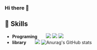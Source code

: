 ### Hi there 👋

<!--
**dygmm4288/dygmm4288** is a ✨ _special_ ✨ repository because its `README.md` (this file) appears on your GitHub profile.

Here are some ideas to get you started:

- 🔭 I’m currently working on ...
- 🌱 I’m currently learning ...
- 👯 I’m looking to collaborate on ...
- 🤔 I’m looking for help with ...
- 💬 Ask me about ...
- 📫 How to reach me: ...
- 😄 Pronouns: ...
- ⚡ Fun fact: ...
-->
## 📕 Skills
- **Programing**  <img src="https://img.shields.io/badge/html5-E34F26?style=for-the-badge&logo=html5&logoColor=white"> <img src="https://img.shields.io/badge/css3-1572B6?style=for-the-badge&logo=css3&logoColor=white"> <img src="https://img.shields.io/badge/javascript-F7DF1E?style=for-the-badge&logo=javascript&logoColor=white">
- **library**  <img src="https://img.shields.io/badge/react-61DAFB?style=for-the-badge&logo=react&logoColor=white">
![Anurag's GitHub stats](https://github-readme-stats.vercel.app/api?username=dygmm4288&show_icons=true&theme=radical)
